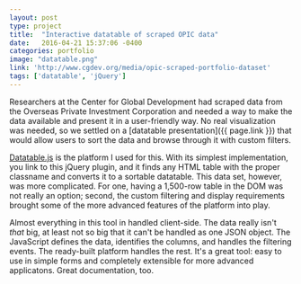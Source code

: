 ```yaml
---
layout: post
type: project
title:  "Interactive datatable of scraped OPIC data"
date:   2016-04-21 15:37:06 -0400
categories: portfolio
image: "datatable.png"
link: 'http://www.cgdev.org/media/opic-scraped-portfolio-dataset'
tags: ['datatable', 'jQuery']
---
```


Researchers at the Center for Global Development had scraped data from the Overseas Private Investment Corporation and needed a way to make the data available and present it in a user-friendly way. No real visualization was needed, so we settled on a [datatable presentation]({{ page.link }}) that would allow users to sort the data and browse through it with custom filters.

[Datatable.js][datatablejs] is the platform I used for this. With its simplest implementation, you link to this jQuery plugin, and it finds any HTML table with the proper classname and converts it to a sortable datatable. This data set, however, was more complicated. For one, having a 1,500-row table in the DOM was not really an option; second, the custom filtering and display requirements brought some of the more advanced features of the platform into play.

Almost everything in this tool in handled client-side. The data really isn't *that* big, at least not so big that it can't be handled as one JSON object. The JavaScript defines the data, identifies the columns, and handles the filtering events. The ready-built platform handles the rest. It's a great tool: easy to use in simple forms and completely extensible for more advanced applicatons. Great documentation, too.

[datatablejs]:https://datatables.net/

